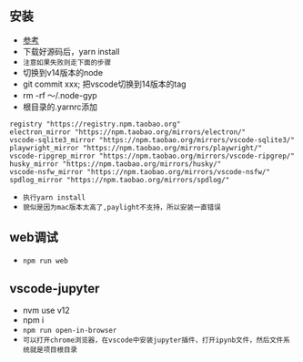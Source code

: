 ## 安装
* [参考]("https://github.com/microsoft/vscode/wiki/How-to-Contribute")
* 下载好源码后，yarn install
* `注意如果失败则走下面的步骤`
* 切换到v14版本的node
* git commit xxx; 把vscode切换到14版本的tag
* rm -rf ～/.node-gyp
* 根目录的.yarnrc添加
```text
registry "https://registry.npm.taobao.org"
electron_mirror "https://npm.taobao.org/mirrors/electron/"
vscode-sqlite3_mirror "https://npm.taobao.org/mirrors/vscode-sqlite3/"
playwright_mirror "https://npm.taobao.org/mirrors/playwright/"
vscode-ripgrep_mirror "https://npm.taobao.org/mirrors/vscode-ripgrep/"
husky_mirror "https://npm.taobao.org/mirrors/husky/"
vscode-nsfw_mirror "https://npm.taobao.org/mirrors/vscode-nsfw/"
spdlog_mirror "https://npm.taobao.org/mirrors/spdlog/"
```
* `执行yarn install`
* `貌似是因为mac版本太高了,paylight不支持，所以安装一直错误`

## web调试
* `npm run web`

## vscode-jupyter
* nvm use v12
* npm i
* `npm run open-in-browser`
* `可以打开chrome浏览器，在vscode中安装jupyter插件，打开ipynb文件，然后文件系统就是项目根目录`
